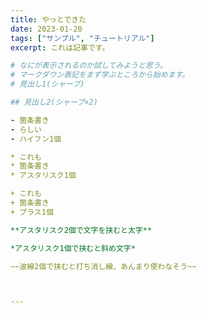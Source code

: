 ```yaml
---
title: やっとできた
date: 2023-01-20
tags: ["サンプル", "チュートリアル"]
excerpt: これは記事です。

# なにが表示されるのか試してみようと思う。
# マークダウン表記をまず学ぶところから始めます。
# 見出し1(シャープ)

## 見出し2(シャープ×2)

- 箇条書き
- らしい
- ハイフン1個

* これも
* 箇条書き
* アスタリスク1個

+ これも
+ 箇条書き
+ プラス1個

**アスタリスク2個で文字を挟むと太字**

*アスタリスク1個で挟むと斜め文字*

~~波線2個で挟むと打ち消し線、あんまり使わなそう~~



---
```

